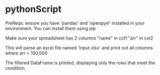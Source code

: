 # pythonScript

PreReqs:
ensure you have 'pandas' and 'openpyxl' installed in your environment. You can install them using pip

Make sure your spreadsheet has 2 columns
"name" in col1
"arr" in col2

This will parse an excel file named 'Input.xlsx' and print out all columns where arr > 100,000

The filtered DataFrame is printed, displaying only the rows that meet the condition.
